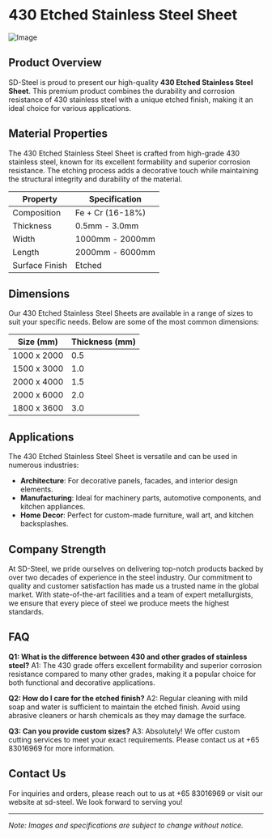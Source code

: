 # 430 Etched Stainless Steel Sheet

![Image](https://github.com/user-attachments/assets/2567258e-e124-4816-932d-1809bd27ef0b)

## Product Overview
SD-Steel is proud to present our high-quality **430 Etched Stainless Steel Sheet**. This premium product combines the durability and corrosion resistance of 430 stainless steel with a unique etched finish, making it an ideal choice for various applications.

## Material Properties
The 430 Etched Stainless Steel Sheet is crafted from high-grade 430 stainless steel, known for its excellent formability and superior corrosion resistance. The etching process adds a decorative touch while maintaining the structural integrity and durability of the material.

| Property          | Specification              |
|-------------------|----------------------------|
| Composition       | Fe + Cr (16-18%)           |
| Thickness         | 0.5mm - 3.0mm              |
| Width             | 1000mm - 2000mm            |
| Length            | 2000mm - 6000mm            |
| Surface Finish    | Etched                     |

## Dimensions
Our 430 Etched Stainless Steel Sheets are available in a range of sizes to suit your specific needs. Below are some of the most common dimensions:

| Size (mm)         | Thickness (mm)             |
|-------------------|----------------------------|
| 1000 x 2000       | 0.5                        |
| 1500 x 3000       | 1.0                        |
| 2000 x 4000       | 1.5                        |
| 2000 x 6000       | 2.0                        |
| 1800 x 3600       | 3.0                        |

## Applications
The 430 Etched Stainless Steel Sheet is versatile and can be used in numerous industries:
- **Architecture**: For decorative panels, facades, and interior design elements.
- **Manufacturing**: Ideal for machinery parts, automotive components, and kitchen appliances.
- **Home Decor**: Perfect for custom-made furniture, wall art, and kitchen backsplashes.

## Company Strength
At SD-Steel, we pride ourselves on delivering top-notch products backed by over two decades of experience in the steel industry. Our commitment to quality and customer satisfaction has made us a trusted name in the global market. With state-of-the-art facilities and a team of expert metallurgists, we ensure that every piece of steel we produce meets the highest standards.

## FAQ
**Q1: What is the difference between 430 and other grades of stainless steel?**
A1: The 430 grade offers excellent formability and superior corrosion resistance compared to many other grades, making it a popular choice for both functional and decorative applications.

**Q2: How do I care for the etched finish?**
A2: Regular cleaning with mild soap and water is sufficient to maintain the etched finish. Avoid using abrasive cleaners or harsh chemicals as they may damage the surface.

**Q3: Can you provide custom sizes?**
A3: Absolutely! We offer custom cutting services to meet your exact requirements. Please contact us at +65 83016969 for more information.

## Contact Us
For inquiries and orders, please reach out to us at +65 83016969 or visit our website at  sd-steel. We look forward to serving you!

---

*Note: Images and specifications are subject to change without notice.*